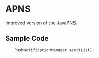 APNS
====

Improved version of the JavaPNS.

Sample Code
----------------

        PushNotificationManager.send(List);
